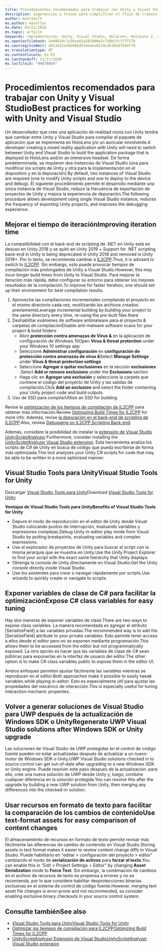 ```yaml
---
title: Procedimientos recomendados para trabajar con Unity y Visual Studio
description: Sugerencias y trucos para simplificar el flujo de trabajo de creación de una aplicación de realidad mixta con Unity y Visual Studio.
author: mattzmsft
ms.author: mazeller
ms.date: 03/21/2018
ms.topic: article
keywords: implementación, Unity, Visual Studio, HoloLens, HoloLens 2, auriculares envolvente, procedimientos recomendados, auriculares de realidad mixta, auriculares de realidad mixta de Windows, auriculares de realidad virtual, UWP, Visual Studio Tools, Windows SDK
ms.openlocfilehash: 5e00b24c7a36ae83a281800e2c7d8b2fc377f178
ms.sourcegitcommit: dd13a32a5bb90bd53eeeea8214cd5384d7b9ef76
ms.translationtype: MT
ms.contentlocale: es-ES
ms.lasthandoff: 11/17/2020
ms.locfileid: "94678854"
---
```

# <a name="best-practices-for-working-with-unity-and-visual-studio"></a><span data-ttu-id="210fc-104">Procedimientos recomendados para trabajar con Unity y Visual Studio</span><span class="sxs-lookup"><span data-stu-id="210fc-104">Best practices for working with Unity and Visual Studio</span></span>

<span data-ttu-id="210fc-105">Un desarrollador que cree una aplicación de realidad mixta con Unity tendrá que cambiar entre Unity y Visual Studio para compilar el paquete de aplicación que se implementa en HoloLens y/o un auricular envolvente.</span><span class="sxs-lookup"><span data-stu-id="210fc-105">A developer creating a mixed reality application with Unity will need to switch between Unity and Visual Studio to build the application package that is deployed to HoloLens and/or an immersive headset.</span></span> <span data-ttu-id="210fc-106">De forma predeterminada, se requieren dos instancias de Visual Studio (una para modificar los scripts de Unity y otra para la implementación en el dispositivo y en la depuración).</span><span class="sxs-lookup"><span data-stu-id="210fc-106">By default, two instances of Visual Studio are required (one to modify Unity scripts and one to deploy to the device and debug).</span></span> <span data-ttu-id="210fc-107">El siguiente procedimiento permite el desarrollo mediante una única instancia de Visual Studio, reduce la frecuencia de exportación de proyectos de Unity y mejora la experiencia de depuración.</span><span class="sxs-lookup"><span data-stu-id="210fc-107">The following procedure allows development using single Visual Studio instance, reduces the frequency of exporting Unity projects, and improves the debugging experience.</span></span>

## <a name="improving-iteration-time"></a><span data-ttu-id="210fc-108">Mejorar el tiempo de iteración</span><span class="sxs-lookup"><span data-stu-id="210fc-108">Improving iteration time</span></span>

<span data-ttu-id="210fc-109">La compatibilidad con el back-end de scripting de .NET en Unity está en desuso en Unity 2018 y se quitó en Unity 2019 +.</span><span class="sxs-lookup"><span data-stu-id="210fc-109">Support for .NET scripting back-end in Unity is being deprecated in Unity 2018 and removed in Unity 2019+.</span></span> <span data-ttu-id="210fc-110">Por lo tanto, se recomienda cambiar a [IL2CPP](https://docs.unity3d.com/Manual/IL2CPP.html).</span><span class="sxs-lookup"><span data-stu-id="210fc-110">Thus, it is advised to switch to [IL2CPP](https://docs.unity3d.com/Manual/IL2CPP.html).</span></span> <span data-ttu-id="210fc-111">Sin embargo, esto puede provocar tiempos de compilación más prolongados de Unity a Visual Studio.</span><span class="sxs-lookup"><span data-stu-id="210fc-111">However, this may incur longer build times from Unity to Visual Studio.</span></span> <span data-ttu-id="210fc-112">Para mejorar la iteración más rápida, debe configurar su entorno para obtener los mejores resultados de la compilación.</span><span class="sxs-lookup"><span data-stu-id="210fc-112">To improve for faster iteration, one should set up their environment for best compilation results.</span></span>

1) <span data-ttu-id="210fc-113">Aproveche las compilaciones incrementales compilando el proyecto en el mismo directorio cada vez, reutilizando los archivos creados previamente</span><span class="sxs-lookup"><span data-stu-id="210fc-113">Leverage incremental building by building your project to the same directory every time, re-using the pre-built files there</span></span>
2) <span data-ttu-id="210fc-114">Deshabilitar exámenes de software antimalware para el proyecto & carpetas de compilación</span><span class="sxs-lookup"><span data-stu-id="210fc-114">Disable anti-malware software scans for your project & build folders</span></span>
   - <span data-ttu-id="210fc-115">Abrir **protección contra amenazas de Virus &** en la aplicación de configuración de Windows 10</span><span class="sxs-lookup"><span data-stu-id="210fc-115">Open **Virus & threat protection** under your Windows 10 settings app</span></span>
   - <span data-ttu-id="210fc-116">Seleccione **Administrar configuración** en **configuración de protección contra amenazas de virus &**</span><span class="sxs-lookup"><span data-stu-id="210fc-116">Select **Manage Settings** under **Virus & threat protection settings**</span></span>
   - <span data-ttu-id="210fc-117">Seleccione **Agregar o quitar exclusiones** en la sección **exclusiones** .</span><span class="sxs-lookup"><span data-stu-id="210fc-117">Select **Add or remove exclusions** under the **Exclusions** section</span></span>
   - <span data-ttu-id="210fc-118">Haga clic en **Agregar una exclusión** y seleccione la carpeta que contiene el código del proyecto de Unity y las salidas de compilación.</span><span class="sxs-lookup"><span data-stu-id="210fc-118">Click **Add an exclusion** and select the folder containing your Unity project code and build outputs</span></span>
3) <span data-ttu-id="210fc-119">Uso de SSD para compilar</span><span class="sxs-lookup"><span data-stu-id="210fc-119">Utilize an SSD for building</span></span>

<span data-ttu-id="210fc-120">Revise la [optimización de los tiempos de compilación de IL2CPP](https://docs.unity3d.com/Manual/IL2CPP-OptimizingBuildTimes.html) para obtener más información.</span><span class="sxs-lookup"><span data-stu-id="210fc-120">Review [Optimizing Build Times for IL2CPP](https://docs.unity3d.com/Manual/IL2CPP-OptimizingBuildTimes.html) for more info.</span></span> <span data-ttu-id="210fc-121">Además, revise [la depuración en el back-end de scripting de IL2CPP](https://docs.unity3d.com/Manual/windowsstore-debugging-il2cpp.html).</span><span class="sxs-lookup"><span data-stu-id="210fc-121">Also, review [Debugging on IL2CPP Scripting Back-end](https://docs.unity3d.com/Manual/windowsstore-debugging-il2cpp.html).</span></span>

<span data-ttu-id="210fc-122">Además, considere la posibilidad de instalar la [extensión de Visual Studio *UnityScriptAnalyzer*](https://github.com/Microsoft/MixedRealityCompanionKit/tree/master/UnityScriptAnalyzer).</span><span class="sxs-lookup"><span data-stu-id="210fc-122">Furthermore, consider installing the [*UnityScriptAnalyzer* Visual Studio extension](https://github.com/Microsoft/MixedRealityCompanionKit/tree/master/UnityScriptAnalyzer).</span></span> <span data-ttu-id="210fc-123">Esta herramienta analiza los scripts de C# de Unity en busca de código que pueda escribirse de forma más optimizada.</span><span class="sxs-lookup"><span data-stu-id="210fc-123">This tool analyzes your Unity C# scripts for code that may be able to be written in a more optimized manner.</span></span>

## <a name="visual-studio-tools-for-unity"></a><span data-ttu-id="210fc-124">Visual Studio Tools para Unity</span><span class="sxs-lookup"><span data-stu-id="210fc-124">Visual Studio Tools for Unity</span></span>

<span data-ttu-id="210fc-125">Descargar [Visual Studio Tools para Unity](https://docs.microsoft.com/visualstudio/cross-platform/getting-started-with-visual-studio-tools-for-unity?view=vs-2019)</span><span class="sxs-lookup"><span data-stu-id="210fc-125">Download [Visual Studio Tools for Unity](https://docs.microsoft.com/visualstudio/cross-platform/getting-started-with-visual-studio-tools-for-unity?view=vs-2019)</span></span>

<span data-ttu-id="210fc-126">**Ventajas de Visual Studio Tools para Unity**</span><span class="sxs-lookup"><span data-stu-id="210fc-126">**Benefits of Visual Studio Tools for Unity**</span></span>
* <span data-ttu-id="210fc-127">Depure el modo de reproducción en el editor de Unity desde Visual Studio colocando puntos de interrupción, evaluando variables y expresiones complejas.</span><span class="sxs-lookup"><span data-stu-id="210fc-127">Debug Unity in-editor play mode from Visual Studio by putting breakpoints, evaluating variables and complex expressions.</span></span>
* <span data-ttu-id="210fc-128">Use el explorador de proyectos de Unity para buscar el script con la misma jerarquía que se muestra en Unity.</span><span class="sxs-lookup"><span data-stu-id="210fc-128">Use the Unity Project Explorer to find your script with the exact same hierarchy that Unity displays.</span></span>
* <span data-ttu-id="210fc-129">Obtenga la consola de Unity directamente en Visual Studio.</span><span class="sxs-lookup"><span data-stu-id="210fc-129">Get the Unity console directly inside Visual Studio.</span></span>
* <span data-ttu-id="210fc-130">Use los asistentes para crear o navegar rápidamente por scripts.</span><span class="sxs-lookup"><span data-stu-id="210fc-130">Use wizards to quickly create or navigate to scripts.</span></span>

## <a name="expose-c-class-variables-for-easy-tuning"></a><span data-ttu-id="210fc-131">Exponer variables de clase de C# para facilitar la optimización</span><span class="sxs-lookup"><span data-stu-id="210fc-131">Expose C# class variables for easy tuning</span></span>

<span data-ttu-id="210fc-132">Hay dos maneras de exponer variables de clase.</span><span class="sxs-lookup"><span data-stu-id="210fc-132">There are two ways to expose class variables.</span></span> <span data-ttu-id="210fc-133">La manera recomendada es agregar el atributo [SerializeField] a las variables privadas.</span><span class="sxs-lookup"><span data-stu-id="210fc-133">The recommended way is to add the [SerializeField] attribute to your private variables.</span></span> <span data-ttu-id="210fc-134">Esto permite tener acceso a ellos desde el editor pero no se exponen mediante programación.</span><span class="sxs-lookup"><span data-stu-id="210fc-134">This allows them to be accessed from the editor but not programmatically exposed.</span></span>  <span data-ttu-id="210fc-135">La otra opción es hacer que las variables de clase de C# sean públicas para exponerlas en la interfaz de usuario del editor.</span><span class="sxs-lookup"><span data-stu-id="210fc-135">The other option is to make C# class variables public to expose them in the editor UI.</span></span> 

<span data-ttu-id="210fc-136">Ambos enfoques permiten ajustar fácilmente las variables mientras se reproducen en el editor.</span><span class="sxs-lookup"><span data-stu-id="210fc-136">Both approaches make it possible to easily tweak variables while playing in-editor.</span></span> <span data-ttu-id="210fc-137">Esto es especialmente útil para ajustar las propiedades del mecánico de interacción.</span><span class="sxs-lookup"><span data-stu-id="210fc-137">This is especially useful for tuning interaction mechanic properties.</span></span>

## <a name="regenerate-uwp-visual-studio-solutions-after-windows-sdk-or-unity-upgrade"></a><span data-ttu-id="210fc-138">Volver a generar soluciones de Visual Studio para UWP después de la actualización de Windows SDK o Unity</span><span class="sxs-lookup"><span data-stu-id="210fc-138">Regenerate UWP Visual Studio solutions after Windows SDK or Unity upgrade</span></span>

<span data-ttu-id="210fc-139">Las soluciones de Visual Studio de UWP protegidas en el control de código fuente pueden no estar actualizadas después de actualizar a un nuevo motor de Windows SDK o Unity.</span><span class="sxs-lookup"><span data-stu-id="210fc-139">UWP Visual Studio solutions checked in to source control can get out-of-date after upgrading to a new Windows SDK or Unity engine.</span></span> <span data-ttu-id="210fc-140">Puede resolver este paso después de la actualización. para ello, cree una nueva solución de UWP desde Unity y, luego, combine cualquier diferencia en la solución protegida.</span><span class="sxs-lookup"><span data-stu-id="210fc-140">You can resolve this after the upgrade by building a new UWP solution from Unity, then merging any differences into the checked-in solution.</span></span>

## <a name="use-text-format-assets-for-easy-comparison-of-content-changes"></a><span data-ttu-id="210fc-141">Usar recursos en formato de texto para facilitar la comparación de los cambios de contenido</span><span class="sxs-lookup"><span data-stu-id="210fc-141">Use text-format assets for easy comparison of content changes</span></span>

<span data-ttu-id="210fc-142">El almacenamiento de recursos en formato de texto permite revisar más fácilmente las diferencias de cambio de contenido en Visual Studio.</span><span class="sxs-lookup"><span data-stu-id="210fc-142">Storing assets in text format makes it easier to review content change diffs in Visual Studio.</span></span> <span data-ttu-id="210fc-143">Puede habilitarlo en "editar > configuración del proyecto > editor" cambiando el modo de **serialización de activos** para **forzar el texto**.</span><span class="sxs-lookup"><span data-stu-id="210fc-143">You can enable this in "Edit > Project Settings > Editor" by changing **Asset Serialization** mode to **Force Text**.</span></span> <span data-ttu-id="210fc-144">Sin embargo, la combinación de cambios en el archivo de recursos de texto es propensa a errores y no se recomienda, por lo que considere habilitar desprotecciones binarias exclusivas en el sistema de control de código fuente.</span><span class="sxs-lookup"><span data-stu-id="210fc-144">However, merging text asset file changes is error-prone and not recommended, so consider enabling exclusive binary checkouts in your source control system.</span></span>

## <a name="see-also"></a><span data-ttu-id="210fc-145">Consulte también</span><span class="sxs-lookup"><span data-stu-id="210fc-145">See also</span></span>
- [<span data-ttu-id="210fc-146">Visual Studio Tools para Unity</span><span class="sxs-lookup"><span data-stu-id="210fc-146">Visual Studio Tools for Unity</span></span>](https://visualstudiogallery.msdn.microsoft.com/8d26236e-4a64-4d64-8486-7df95156aba9)
- [<span data-ttu-id="210fc-147">Optimizar los tiempos de compilación para IL2CPP</span><span class="sxs-lookup"><span data-stu-id="210fc-147">Optimizing Build Times for IL2CPP</span></span>](https://docs.unity3d.com/Manual/IL2CPP-OptimizingBuildTimes.html)
- [<span data-ttu-id="210fc-148">*UnityScriptAnalyzer* Extensión de Visual Studio</span><span class="sxs-lookup"><span data-stu-id="210fc-148">*UnityScriptAnalyzer* Visual Studio extension</span></span>](https://github.com/Microsoft/MixedRealityCompanionKit/tree/master/UnityScriptAnalyzer)
